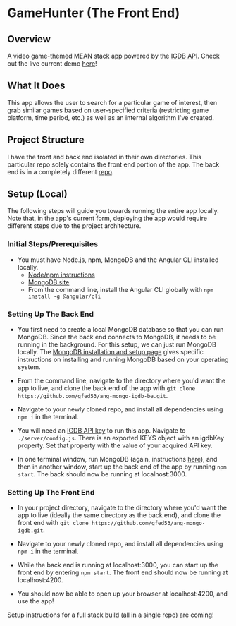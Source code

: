 # GameHunter (The Front End)

## Overview

A video game-themed MEAN stack app powered by the [IGDB API](https://www.igdb.com/api). Check out the live current demo [here](http://game-hunter-315.herokuapp.com/)!

## What It Does

This app allows the user to search for a particular game of interest, then grab similar games based on user-specified criteria (restricting game platform, time period, etc.) as well as an internal algorithm I've created.

## Project Structure

I have the front and back end isolated in their own directories. This particular repo solely contains the front end portion of the app. The back end is in a completely different [repo](https://github.com/gfed53/ang-mongo-igdb-be).

## Setup (Local)

The following steps will guide you towards running the entire app locally. Note that, in the app's current form, deploying the app would require different steps due to the project architecture.

### Initial Steps/Prerequisites

* You must have Node.js, npm, MongoDB and the Angular CLI installed locally.
  * [Node/npm instructions](https://www.npmjs.com/get-npm)
  * [MongoDB site](https://www.mongodb.com/)
  * From the command line, install the Angular CLI globally with `npm install -g @angular/cli`

### Setting Up The Back End

* You first need to create a local MongoDB database so that you can run MongoDB. Since the back end connects to MongoDB, it needs to be running in the background. For this setup, we can just run MongoDB locally. The [MongoDB installation and setup page](https://docs.mongodb.com/manual/installation/) gives specific instructions on installing and running MongoDB based on your operating system.

* From the command line, navigate to the directory where you'd want the app to live, and clone the back end of the app with `git clone https://github.com/gfed53/ang-mongo-igdb-be.git`.

* Navigate to your newly cloned repo, and install all dependencies using `npm i` in the terminal.

* You will need an [IGDB API key](https://www.igdb.com/api) to run this app. Navigate to `./server/config.js`. There is an exported KEYS object with an igdbKey property. Set that property with the value of your acquired API key.

* In one terminal window, run MongoDB (again, instructions [here](https://docs.mongodb.com/manual/installation/)), and then in another window, start up the back end of the app by running `npm start`. The back should now be running at localhost:3000.

### Setting Up The Front End

* In your project directory, navigate to the directory where you'd want the app to live (ideally the same directory as the back end), and clone the front end with `git clone https://github.com/gfed53/ang-mongo-igdb.git`.

* Navigate to your newly cloned repo, and install all dependencies using `npm i` in the terminal.

* While the back end is running at localhost:3000, you can start up the front end by entering `npm start`. The front end should now be running at localhost:4200.

* You should now be able to open up your browser at localhost:4200, and use the app!


Setup instructions for a full stack build (all in a single repo) are coming!

